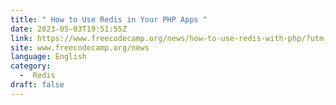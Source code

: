 ```yaml
---
title: " How to Use Redis in Your PHP Apps "
date: 2023-05-03T19:51:55Z
link: https://www.freecodecamp.org/news/how-to-use-redis-with-php/?utm_medium=RSS&utm_source=news.12bit.vn
site: www.freecodecamp.org/news
language: English
category:
  -  Redis 
draft: false
---
```

